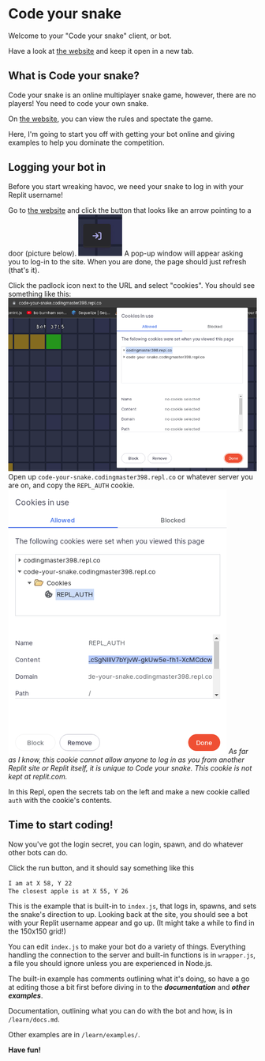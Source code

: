 # Code your snake
Welcome to your "Code your snake" client, or bot.

Have a look at [the website](https://code-your-snake.codingmaster398.repl.co/) and keep it open in a new tab.

## What is Code your snake?
Code your snake is an online multiplayer snake game, however, there are no players! You need to code your own snake.

 On [the website](https://code-your-snake.codingmaster398.repl.co/), you can view the rules and spectate the game.

 Here, I'm going to start you off with getting your bot online and giving examples to help you dominate the competition.

## Logging your bot in
Before you start wreaking havoc, we need your snake to log in with your Replit username!

Go to [the website](https://code-your-snake.codingmaster398.repl.co/) and click the button that looks like an arrow pointing to a door (picture below).
![image](images/loginButton.png)
A pop-up window will appear asking you to log-in to the site. When you are done, the page should just refresh (that's it).

Click the padlock icon next to the URL and select "cookies". You should see something like this:
![image](images/cookies.png)
Open up `code-your-snake.codingmaster398.repl.co` or whatever server you are on, and copy the `REPL_AUTH` cookie.
![image](images/rauth.png)
*As far as I know, this cookie cannot allow anyone to log in as you from another Replit site or Replit itself, it is unique to Code your snake. This cookie is not kept at replit.com.*

In this Repl, open the secrets tab on the left and make a new cookie called `auth` with the cookie's contents.

## Time to start coding!
Now you've got the login secret, you can login, spawn, and do whatever other bots can do.

Click the run button, and it should say something like this

```
I am at X 58, Y 22
The closest apple is at X 55, Y 26
```
This is the example that is built-in to `index.js`, that logs in, spawns, and sets the snake's direction to up. Looking back at the site, you should see a bot with your Replit username appear and go up. (It might take a while to find in the 150x150 grid!)

You can edit `index.js` to make your bot do a variety of things. Everything handling the connection to the server and built-in functions is in `wrapper.js`, a file you should ignore unless you are experienced in Node.js.

The built-in example has comments outlining what it's doing, so have a go at editing those a bit first before diving in to the ***documentation*** and ***other examples***.

Documentation, outlining what you can do with the bot and how, is in `/learn/docs.md`.

Other examples are in `/learn/examples/`.

**Have fun!**